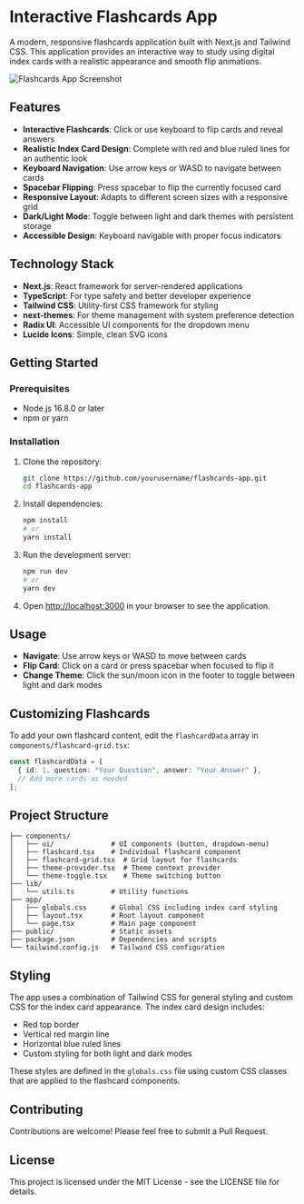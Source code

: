 # Interactive Flashcards App

A modern, responsive flashcards application built with Next.js and Tailwind CSS. This application provides an interactive way to study using digital index cards with a realistic appearance and smooth flip animations.

![Flashcards App Screenshot](https://via.placeholder.com/800x400?text=Flashcards+App)

## Features

- **Interactive Flashcards**: Click or use keyboard to flip cards and reveal answers
- **Realistic Index Card Design**: Complete with red and blue ruled lines for an authentic look
- **Keyboard Navigation**: Use arrow keys or WASD to navigate between cards
- **Spacebar Flipping**: Press spacebar to flip the currently focused card
- **Responsive Layout**: Adapts to different screen sizes with a responsive grid
- **Dark/Light Mode**: Toggle between light and dark themes with persistent storage
- **Accessible Design**: Keyboard navigable with proper focus indicators

## Technology Stack

- **Next.js**: React framework for server-rendered applications
- **TypeScript**: For type safety and better developer experience
- **Tailwind CSS**: Utility-first CSS framework for styling
- **next-themes**: For theme management with system preference detection
- **Radix UI**: Accessible UI components for the dropdown menu
- **Lucide Icons**: Simple, clean SVG icons

## Getting Started

### Prerequisites

- Node.js 16.8.0 or later
- npm or yarn

### Installation

1. Clone the repository:

   ```bash
   git clone https://github.com/yourusername/flashcards-app.git
   cd flashcards-app
   ```

2. Install dependencies:

   ```bash
   npm install
   # or
   yarn install
   ```

3. Run the development server:

   ```bash
   npm run dev
   # or
   yarn dev
   ```

4. Open [http://localhost:3000](http://localhost:3000) in your browser to see the application.

## Usage

- **Navigate**: Use arrow keys or WASD to move between cards
- **Flip Card**: Click on a card or press spacebar when focused to flip it
- **Change Theme**: Click the sun/moon icon in the footer to toggle between light and dark modes

## Customizing Flashcards

To add your own flashcard content, edit the `flashcardData` array in `components/flashcard-grid.tsx`:

```typescript
const flashcardData = [
  { id: 1, question: "Your Question", answer: "Your Answer" },
  // Add more cards as needed
];
```

## Project Structure

```
├── components/
│   ├── ui/              # UI components (button, dropdown-menu)
│   ├── flashcard.tsx    # Individual flashcard component
│   ├── flashcard-grid.tsx  # Grid layout for flashcards
│   ├── theme-provider.tsx  # Theme context provider
│   └── theme-toggle.tsx    # Theme switching button
├── lib/
│   └── utils.ts         # Utility functions
├── app/
│   ├── globals.css      # Global CSS including index card styling
│   ├── layout.tsx       # Root layout component
│   └── page.tsx         # Main page component
├── public/              # Static assets
├── package.json         # Dependencies and scripts
└── tailwind.config.js   # Tailwind CSS configuration
```

## Styling

The app uses a combination of Tailwind CSS for general styling and custom CSS for the index card appearance. The index card design includes:

- Red top border
- Vertical red margin line
- Horizontal blue ruled lines
- Custom styling for both light and dark modes

These styles are defined in the `globals.css` file using custom CSS classes that are applied to the flashcard components.

## Contributing

Contributions are welcome! Please feel free to submit a Pull Request.

## License

This project is licensed under the MIT License - see the LICENSE file for details.
